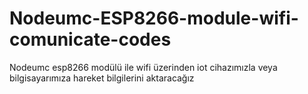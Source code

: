 # Nodeumc-ESP8266-module-wifi-comunicate-codes
Nodeumc esp8266 modülü ile wifi üzerinden iot cihazımızla veya bilgisayarımıza hareket bilgilerini aktaracağız
